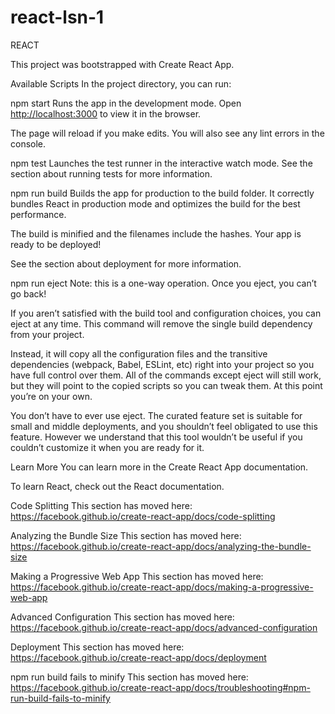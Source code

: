 # react-lsn-1
REACT

This project was bootstrapped with Create React App.

Available Scripts
In the project directory, you can run:

npm start
Runs the app in the development mode.
Open <http://localhost:3000> to view it in the browser.

The page will reload if you make edits.
You will also see any lint errors in the console.

npm test
Launches the test runner in the interactive watch mode.
See the section about running tests for more information.

npm run build
Builds the app for production to the build folder.
It correctly bundles React in production mode and optimizes the build for the best performance.

The build is minified and the filenames include the hashes.
Your app is ready to be deployed!

See the section about deployment for more information.

npm run eject
Note: this is a one-way operation. Once you eject, you can’t go back!

If you aren’t satisfied with the build tool and configuration choices, you can eject at any time. This command will remove the single build dependency from your project.

Instead, it will copy all the configuration files and the transitive dependencies (webpack, Babel, ESLint, etc) right into your project so you have full control over them. All of the commands except eject will still work, but they will point to the copied scripts so you can tweak them. At this point you’re on your own.

You don’t have to ever use eject. The curated feature set is suitable for small and middle deployments, and you shouldn’t feel obligated to use this feature. However we understand that this tool wouldn’t be useful if you couldn’t customize it when you are ready for it.

Learn More
You can learn more in the Create React App documentation.

To learn React, check out the React documentation.

Code Splitting
This section has moved here: <https://facebook.github.io/create-react-app/docs/code-splitting>

Analyzing the Bundle Size
This section has moved here: <https://facebook.github.io/create-react-app/docs/analyzing-the-bundle-size>

Making a Progressive Web App
This section has moved here: <https://facebook.github.io/create-react-app/docs/making-a-progressive-web-app>

Advanced Configuration
This section has moved here: <https://facebook.github.io/create-react-app/docs/advanced-configuration>

Deployment
This section has moved here: <https://facebook.github.io/create-react-app/docs/deployment>

npm run build fails to minify
This section has moved here: <https://facebook.github.io/create-react-app/docs/troubleshooting#npm-run-build-fails-to-minify>
